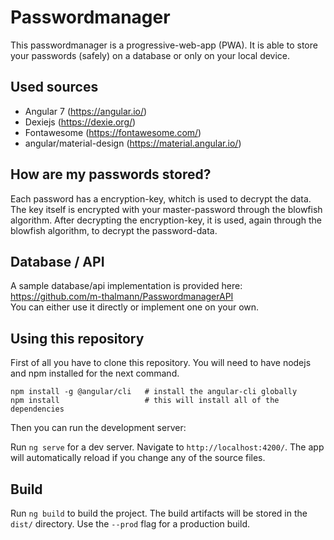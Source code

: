 # Passwordmanager

This passwordmanager is a progressive-web-app (PWA). It is able to store your passwords (safely) on a database or only on your local device.

## Used sources
- Angular 7 (https://angular.io/)
- Dexiejs (https://dexie.org/)
- Fontawesome (https://fontawesome.com/)
- angular/material-design (https://material.angular.io/)

## How are my passwords stored?
Each password has a encryption-key, whitch is used to decrypt the data. The key itself is encrypted with your master-password through the blowfish algorithm.
After decrypting the encryption-key, it is used, again through the blowfish algorithm, to decrypt the password-data.

## Database / API
A sample database/api implementation is provided here: https://github.com/m-thalmann/PasswordmanagerAPI<br>
You can either use it directly or implement one on your own.

## Using this repository

First of all you have to clone this repository. You will need to have nodejs and npm installed for the next command.
```
npm install -g @angular/cli   # install the angular-cli globally
npm install                   # this will install all of the dependencies
```
Then you can run the development server:

Run `ng serve` for a dev server. Navigate to `http://localhost:4200/`. The app will automatically reload if you change any of the source files.

## Build

Run `ng build` to build the project. The build artifacts will be stored in the `dist/` directory. Use the `--prod` flag for a production build.
